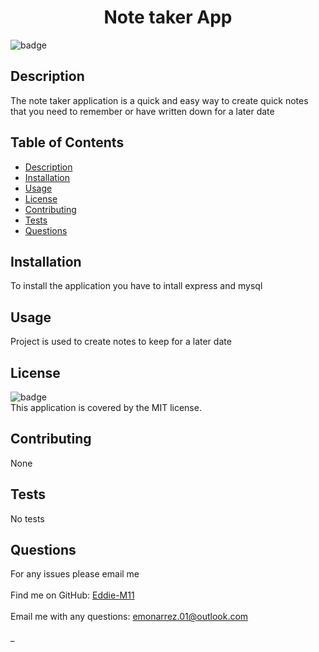 <h1 align="center">Note taker App </h1>
  
![badge](https://img.shields.io/badge/license-MIT-brightgreen)<br />
## Description
The note taker application is a quick and easy way to create quick notes that you need to remember or have written down for a later date
## Table of Contents
- [Description](#description)
- [Installation](#installation)
- [Usage](#usage)
- [License](#license)
- [Contributing](#contributing)
- [Tests](#tests)
- [Questions](#questions)
## Installation
To install the application you have to intall express and mysql
## Usage
Project is used to create notes to keep for a later date
## License
![badge](https://img.shields.io/badge/license-MIT-brightgreen)
<br />
This application is covered by the MIT license. 
## Contributing
None
## Tests
No tests
## Questions
For any issues please email me <br />
<br />
Find me on GitHub: [Eddie-M11](https://github.com/Eddie-M11)<br />
<br />
Email me with any questions: emonarrez.01@outlook.com<br /><br />_
